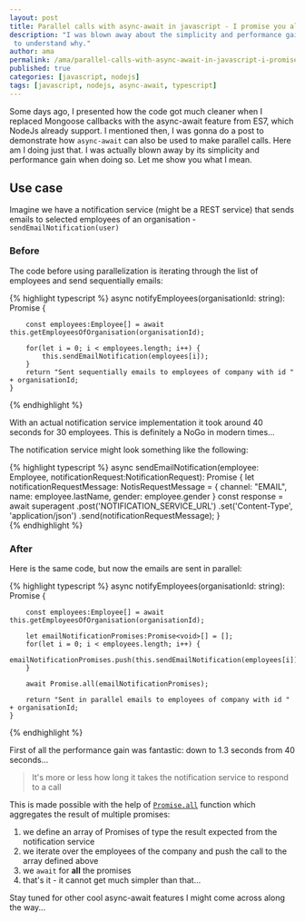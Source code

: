 ```yaml
---
layout: post
title: Parallel calls with async-await in javascript - I promise you all performance and simplicity
description: "I was blown away about the simplicity and performance gain of making parallel calls with the new async-await feature in javascript. See the blog post
 to understand why."
author: ama
permalink: /ama/parallel-calls-with-async-await-in-javascript-i-promise-you-all-performance-and-simplicity
published: true
categories: [javascript, nodejs]
tags: [javascript, nodejs, async-await, typescript]
---
```


Some days ago, I presented how the code got much cleaner when I replaced Mongoose callbacks with the
 <span class="highlight-yellow">async-await</span> feature from ES7, which NodeJs already support.
  I mentioned then, I was gonna do a post to demonstrate how `async-await` can also be used to make parallel calls.
   Here am I doing just that. I was actually blown away by its simplicity and performance gain when doing so.
  Let me show you what I mean.
  
  <!--more-->

## Use case
Imagine we have a notification service (might be a REST service) that sends emails to selected employees of an organisation - `sendEmailNotification(user)`

### Before
The code before using parallelization is iterating through the list of employees and send sequentially emails:

{% highlight typescript %}
    async notifyEmployees(organisationId: string): Promise<string> {

        const employees:Employee[] = await this.getEmployeesOfOrganisation(organisationId);

        for(let i = 0; i < employees.length; i++) {
            this.sendEmailNotification(employees[i]);
        }
        return "Sent sequentially emails to employees of company with id " + organisationId;
    } 
{% endhighlight %}

With an actual notification service implementation it took around 40 seconds for 30 employees. This is definitely a  NoGo
in modern times...

The notification service might look something like the following:

{% highlight typescript %}
    async sendEmailNotification(employee: Employee, notificationRequest:NotificationRequest): Promise<void> {
        let notificationRequestMessage: NotisRequestMessage = {
            channel: "EMAIL",
            name: employee.lastName,
            gender: employee.gender
        }
        const response = await superagent
            .post('NOTIFICATION_SERVICE_URL')
            .set('Content-Type', 'application/json')
            .send(notificationRequestMessage);
    }   
{% endhighlight %}

### After

Here is the same code, but now the emails are sent in parallel: 

{% highlight typescript %}
    async notifyEmployees(organisationId: string): Promise<string> {

        const employees:Employee[] = await this.getEmployeesOfOrganisation(organisationId);

        let emailNotificationPromises:Promise<void>[] = [];
        for(let i = 0; i < employees.length; i++) {
            emailNotificationPromises.push(this.sendEmailNotification(employees[i]));
        }

        await Promise.all(emailNotificationPromises);

        return "Sent in parallel emails to employees of company with id " + organisationId;
    }
{% endhighlight %}

First of all the performance gain was fantastic: <span class="highlight-yellow">down to 1.3 seconds from 40 seconds</span>... 

> It's more or less how long it takes the notification service to respond to a call

This is made possible with the help of [`Promise.all`](https://developer.mozilla.org/en-US/docs/Web/JavaScript/Reference/Global_Objects/Promise/all)
function which aggregates the result of multiple promises:
 
 1. we define an array of Promises of type the result expected from the notification service
 2. we iterate over the employees of the company and push the call to the array defined above
 3. we `await` for **all** the promises
 4. that's it - it cannot get much simpler than that...
   
Stay tuned for other cool async-await features I might come across along the way...
